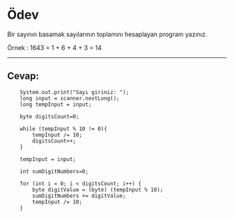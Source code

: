 # Ödev
Bir sayının basamak sayılarının toplamını hesaplayan program yazınız.

Örnek : 1643 = 1 + 6 + 4 + 3 = 14

---
## Cevap:
        System.out.print("Sayı giriniz: ");
        long input = scanner.nextLong();
        long tempInput = input;

        byte digitsCount=0;

        while (tempInput % 10 != 0){
            tempInput /= 10;
            digitsCount++;
        }

        tempInput = input;

        int sumDigitNumbers=0;

        for (int i = 0; i < digitsCount; i++) {
            byte digitValue = (byte) (tempInput % 10);
            sumDigitNumbers += digitValue;
            tempInput /= 10;
        }